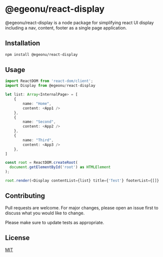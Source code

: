 # @egeonu/react-display

@egeonu/react-display is a node package for simplifying react UI display including a nav, content, footer as a single page application.

## Installation

```bash
npm install @egeonu/react-display
```

## Usage

```ts
import ReactDOM from 'react-dom/client';
import Display from @egeonu/react-display

let list: Array<InternalPage> = [
    {
        name: "Home",
        content: <App1 />
    },
    {
        name: "Second",
        content: <App2 />
    },
    {
        name: "Third",
        content: <App3 />
    },
]

const root = ReactDOM.createRoot(
  document.getElementById('root') as HTMLElement
);

root.render(<Display contentList={list} title={'Test'} footerList={[]} />);
```

## Contributing

Pull requests are welcome. For major changes, please open an issue first
to discuss what you would like to change.

Please make sure to update tests as appropriate.

## License

[MIT](https://choosealicense.com/licenses/mit/)